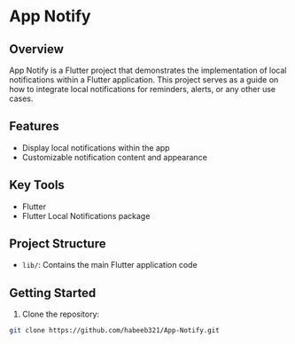 # App Notify

## Overview

App Notify is a Flutter project that demonstrates the implementation of local notifications within a Flutter application. This project serves as a guide on how to integrate local notifications for reminders, alerts, or any other use cases.

## Features

- Display local notifications within the app
- Customizable notification content and appearance

## Key Tools

- Flutter
- Flutter Local Notifications package

## Project Structure

- `lib/`: Contains the main Flutter application code

## Getting Started

1. Clone the repository:

```bash
git clone https://github.com/habeeb321/App-Notify.git
